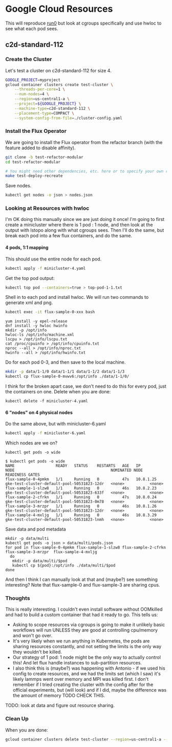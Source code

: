 # Google Cloud Resources

This will reproduce [run0](../run0) but look at cgroups specifically and use hwloc
to see what each pod sees.

## c2d-standard-112

### Create the Cluster

Let's test a cluster on c2d-standard-112 for size 4.

```bash
GOOGLE_PROJECT=myproject
gcloud container clusters create test-cluster \
    --threads-per-core=1 \
    --num-nodes=4 \
    --region=us-central1-a \
    --project=${GOOGLE_PROJECT} \
    --machine-type=c2d-standard-112 \
    --placement-type=COMPACT \
    --system-config-from-file=./cluster-config.yaml
```

### Install the Flux Operator

We are going to install the Flux operator from the refactor branch (with the feature added to disable affinity).

```bash
git clone -b test-refactor-modular 
cd test-refactor-modular

# You might need other dependencies, etc. here or to specify your own registry you can push to.
make test-deploy-recreate
```

Save nodes.

```bash
kubectl get nodes -o json > nodes.json
```

### Looking at Resources with hwloc

I'm OK doing this manually since we are just doing it once! I'm going to first create a minicluster where there is 1 pod : 1 node, and then look at the output with lstopo along with what cgroups sees. Then I'll do the same, but break each pod into a few flux containers, and do the same.

#### 4 pods, 1:1 mapping

This should use the entire node for each pod.

```bash
kubectl apply -f minicluster-4.yaml
```

Get the top pod output:

```bash
kubectl top pod --containers=true > top-pod-1-1.txt
```

Shell in to each pod and install hwloc. We will run two commands to generate xml and png.

```bash
kubectl exec -it flux-sample-0-xxx bash
```
```console
yum install -y epel-release
dnf install -y hwloc hwinfo
mkdir -p /opt/info
hwloc-ls /opt/info/machine.xml
lscpu > /opt/info/lscpu.txt
cat /proc/cpuinfo > /opt/info/cpuinfo.txt
nproc --all > /opt/info/nproc.txt
hwinfo --all > /opt/info/hwinfo.txt
```

Do for each pod 0-3, and then save to the local machine.

```bash
mkdir -p data/1-1/0 data/1-1/1 data/1-1/2 data/1-1/3
kubectl cp flux-sample-0-mvwv6:/opt/info ./data/1-1/0/
```

I think for the broken apart case, we don't need to do this for every pod, just the containers on one. Delete when you are done:

```
kubectl delete -f minicluster-4.yaml
```

#### 6 "nodes" on 4 physical nodes

Do the same above, but with minicluster-6.yaml

```bash
kubectl apply -f minicluster-6.yaml
```

Which nodes are we on?

```
kubectl get pods -o wide
```
```
$ kubectl get pods -o wide
NAME                  READY   STATUS    RESTARTS   AGE   IP          NODE                                          NOMINATED NODE   READINESS GATES
flux-sample-0-4pmkm   1/1     Running   0          47s   10.8.1.25   gke-test-cluster-default-pool-50531823-12dr   <none>           <none>
flux-sample-1-slzw8   1/1     Running   0          46s   10.8.2.23   gke-test-cluster-default-pool-50531823-633f   <none>           <none>
flux-sample-2-cfrkn   1/1     Running   0          47s   10.8.0.24   gke-test-cluster-default-pool-50531823-0m78   <none>           <none>
flux-sample-3-mrzpr   1/1     Running   0          46s   10.8.1.26   gke-test-cluster-default-pool-50531823-12dr   <none>           <none>
flux-sample-4-mxljg   1/1     Running   0          46s   10.8.3.29   gke-test-cluster-default-pool-50531823-lnmh   <none>           <none>
```

Save data and pod metadata

```
mkdir -p data/multi
kubectl get pods -o json > data/multi/pods.json
for pod in flux-sample-0-4pmkm flux-sample-1-slzw8 flux-sample-2-cfrkn flux-sample-3-mrzpr  flux-sample-4-mxljg
  do
   mkdir -p data/multi/$pod
   kubectl cp ${pod}:/opt/info ./data/multi/$pod
done
```

And then I think I can manually look at that and (maybe?) see something interesting?
Note that flux-sample-0 and flux-sample-3 are sharing cpus.

### Thoughts

This is really interesting. I couldn't even install software without OOMkilled and had to build a custom container that had it ready to go.
This tells us:

- Asking to scope resources via cgroups is going to make it unlikely basic workflows will run UNLESS they are good at controlling cpu/memory and won't go over.
- It's very likely when we run anything in Kubernetes, the pods are sharing resources constantly, and not setting the limits is the only way they wouldn't be killed.
- Our strategy of 1 pod: 1 node might be the only way to actually control this! And let flux handle instances to sub-partition resources.
- I also think this is (maybe?) was happening with Antonio - if we used his config to create resources, and we had the limits set (which I saw) it's likely lammps went over memory and MPI was killed first. I don't remember if I tried creating the cluster with the config after for the official experiments, but (will look) and if I did, maybe the difference was the amount of memory TODO CHECK THIS.

TODO: look at data and figure out resource sharing.

### Clean Up

When you are done:

```bash
gcloud container clusters delete test-cluster --region=us-central1-a --quiet
```

